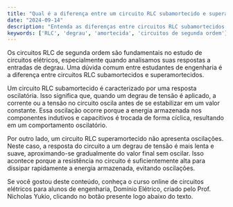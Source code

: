 ```yaml
---
title: "Qual é a diferença entre um circuito RLC subamortecido e superamortecido?"
date: "2024-09-14"
description: "Entenda as diferenças entre circuitos RLC subamortecidos e superamortecidos em circuitos de segunda ordem."
keywords: ['RLC', 'degrau', 'amortecida', 'circuitos de segunda ordem']
---
```


Os circuitos RLC de segunda ordem são fundamentais no estudo de circuitos elétricos, especialmente quando analisamos suas respostas a entradas de degrau. Uma dúvida comum entre estudantes de engenharia é a diferença entre circuitos RLC subamortecidos e superamortecidos. 

Um circuito RLC subamortecido é caracterizado por uma resposta oscilatória. Isso significa que, quando um degrau de tensão é aplicado, a corrente ou a tensão no circuito oscila antes de se estabilizar em um valor constante. Essa oscilação ocorre porque a energia armazenada nos componentes indutivos e capacitivos é trocada de forma cíclica, resultando em um comportamento oscilatório. 

Por outro lado, um circuito RLC superamortecido não apresenta oscilações. Neste caso, a resposta do circuito a um degrau de tensão é mais lenta e suave, aproximando-se gradualmente do valor final sem oscilar. Isso acontece porque a resistência no circuito é suficientemente alta para dissipar rapidamente a energia armazenada, evitando oscilações.

Se você gostou deste conteúdo, conheça o curso online de circuitos elétricos para alunos de engenharia, Domínio Elétrico, criado pelo Prof. Nicholas Yukio, clicando no botão presente logo abaixo do texto.